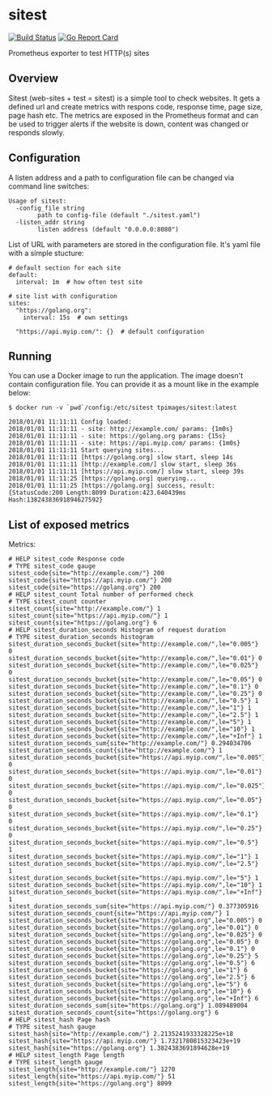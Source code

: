 # sitest

[![Build Status](https://travis-ci.org/tomplus/sitest.svg?branch=master)](https://travis-ci.org/tomplus/sitest)
[![Go Report Card](https://goreportcard.com/badge/github.com/tomplus/airly-exporter)](https://goreportcard.com/report/github.com/tomplus/sitest)

Prometheus exporter to test HTTP(s) sites

## Overview

Sitest (web-sites + test = sitest) is a simple tool to check websites. It gets a defined url and create metrics
with respons code, response time, page size, page hash etc. The metrics are exposed in the Prometheus format
and can be used to trigger alerts if the website is down, content was changed or responds slowly.

## Configuration

A listen address and a path to configuration file can be changed via command line switches:

```
Usage of sitest:
  -config_file string
        path to config-file (default "./sitest.yaml")
  -listen_addr string
        listen address (default "0.0.0.0:8080")
```

List of URL with parameters are stored in the configuration file. It's yaml file with a simple stucture:

```
# default section for each site
default:
  interval: 1m  # how often test site

# site list with configuration
sites:
  "https://golang.org":
    interval: 15s  # own settings

  "https://api.myip.com/": {}  # default configuration

```

## Running

You can use a Docker image to run the application.
The image doesn't contain configuration file. You can provide it
as a mount like in the example below:

```
$ docker run -v `pwd`/config:/etc/sitest tpimages/sitest:latest

2018/01/01 11:11:11 Config loaded:
2018/01/01 11:11:11 - site: http://example.com/ params: {1m0s}
2018/01/01 11:11:11 - site: https://golang.org params: {15s}
2018/01/01 11:11:11 - site: https://api.myip.com/ params: {1m0s}
2018/01/01 11:11:11 Start querying sites...
2018/01/01 11:11:11 [https://golang.org] slow start, sleep 14s
2018/01/01 11:11:11 [http://example.com/] slow start, sleep 36s
2018/01/01 11:11:11 [https://api.myip.com/] slow start, sleep 39s
2018/01/01 11:11:25 [https://golang.org] querying...
2018/01/01 11:11:25 [https://golang.org] success, result: {StatusCode:200 Length:8099 Duration:423.640439ms Hash:13824383691894627592}
```

## List of exposed metrics

Metrics:
```
# HELP sitest_code Response code
# TYPE sitest_code gauge
sitest_code{site="http://example.com/"} 200
sitest_code{site="https://api.myip.com/"} 200
sitest_code{site="https://golang.org"} 200
# HELP sitest_count Total number of performed check
# TYPE sitest_count counter
sitest_count{site="http://example.com/"} 1
sitest_count{site="https://api.myip.com/"} 1
sitest_count{site="https://golang.org"} 6
# HELP sitest_duration_seconds Histogram of request duration
# TYPE sitest_duration_seconds histogram
sitest_duration_seconds_bucket{site="http://example.com/",le="0.005"} 0
sitest_duration_seconds_bucket{site="http://example.com/",le="0.01"} 0
sitest_duration_seconds_bucket{site="http://example.com/",le="0.025"} 0
sitest_duration_seconds_bucket{site="http://example.com/",le="0.05"} 0
sitest_duration_seconds_bucket{site="http://example.com/",le="0.1"} 0
sitest_duration_seconds_bucket{site="http://example.com/",le="0.25"} 0
sitest_duration_seconds_bucket{site="http://example.com/",le="0.5"} 1
sitest_duration_seconds_bucket{site="http://example.com/",le="1"} 1
sitest_duration_seconds_bucket{site="http://example.com/",le="2.5"} 1
sitest_duration_seconds_bucket{site="http://example.com/",le="5"} 1
sitest_duration_seconds_bucket{site="http://example.com/",le="10"} 1
sitest_duration_seconds_bucket{site="http://example.com/",le="+Inf"} 1
sitest_duration_seconds_sum{site="http://example.com/"} 0.294034706
sitest_duration_seconds_count{site="http://example.com/"} 1
sitest_duration_seconds_bucket{site="https://api.myip.com/",le="0.005"} 0
sitest_duration_seconds_bucket{site="https://api.myip.com/",le="0.01"} 0
sitest_duration_seconds_bucket{site="https://api.myip.com/",le="0.025"} 0
sitest_duration_seconds_bucket{site="https://api.myip.com/",le="0.05"} 0
sitest_duration_seconds_bucket{site="https://api.myip.com/",le="0.1"} 0
sitest_duration_seconds_bucket{site="https://api.myip.com/",le="0.25"} 0
sitest_duration_seconds_bucket{site="https://api.myip.com/",le="0.5"} 1
sitest_duration_seconds_bucket{site="https://api.myip.com/",le="1"} 1
sitest_duration_seconds_bucket{site="https://api.myip.com/",le="2.5"} 1
sitest_duration_seconds_bucket{site="https://api.myip.com/",le="5"} 1
sitest_duration_seconds_bucket{site="https://api.myip.com/",le="10"} 1
sitest_duration_seconds_bucket{site="https://api.myip.com/",le="+Inf"} 1
sitest_duration_seconds_sum{site="https://api.myip.com/"} 0.377305916
sitest_duration_seconds_count{site="https://api.myip.com/"} 1
sitest_duration_seconds_bucket{site="https://golang.org",le="0.005"} 0
sitest_duration_seconds_bucket{site="https://golang.org",le="0.01"} 0
sitest_duration_seconds_bucket{site="https://golang.org",le="0.025"} 0
sitest_duration_seconds_bucket{site="https://golang.org",le="0.05"} 0
sitest_duration_seconds_bucket{site="https://golang.org",le="0.1"} 0
sitest_duration_seconds_bucket{site="https://golang.org",le="0.25"} 5
sitest_duration_seconds_bucket{site="https://golang.org",le="0.5"} 6
sitest_duration_seconds_bucket{site="https://golang.org",le="1"} 6
sitest_duration_seconds_bucket{site="https://golang.org",le="2.5"} 6
sitest_duration_seconds_bucket{site="https://golang.org",le="5"} 6
sitest_duration_seconds_bucket{site="https://golang.org",le="10"} 6
sitest_duration_seconds_bucket{site="https://golang.org",le="+Inf"} 6
sitest_duration_seconds_sum{site="https://golang.org"} 1.089489004
sitest_duration_seconds_count{site="https://golang.org"} 6
# HELP sitest_hash Page hash
# TYPE sitest_hash gauge
sitest_hash{site="http://example.com/"} 2.2135241933328225e+18
sitest_hash{site="https://api.myip.com/"} 1.7321780815323423e+19
sitest_hash{site="https://golang.org"} 1.3824383691894628e+19
# HELP sitest_length Page length
# TYPE sitest_length gauge
sitest_length{site="http://example.com/"} 1270
sitest_length{site="https://api.myip.com/"} 51
sitest_length{site="https://golang.org"} 8099
```
